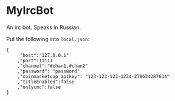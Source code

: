 # MyIrcBot
An irc bot. Speaks in Russian.

Put the following into `local.json`:
```
{
     "host":"127.0.0.1"
    ,"port":11111
    ,"channel":"#chan1,#chan2"
    ,"password": "password"
    ,"coinmarketcap_apikey": "123-123-123-1234-278634287634"
    ,"titleEnabled":false
    ,"onlycmc":false
}
```
